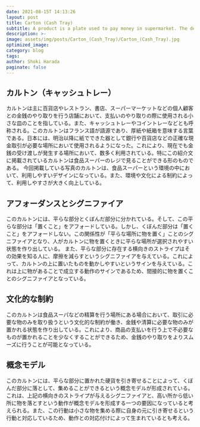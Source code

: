 ```yaml
---
date: 2021-08-15T 14:13:26
layout: post
title: Carton (Cash Tray)
subtitle: A product is a plate used to pay money in supermarket. The design make easy to use by the constraints and signs.
description: >-
image: assets/img/posts/Carton_(Cash_Tray)/Carton_(Cash_Tray).jpg
optimized_image: 
category: blog
tags: 
author: Shoki Harada
paginate: false
---
```


## カルトン（キャッシュトレー）

カルトンは主に百貨店やレストラン、書店、スーパーマーケットなどの個人顧客との金銭のやり取りを行う店舗において、支払いのやり取りの際に使用される小さな皿のことを指している。また、キャッシュトレーやコイントレーなどとも呼称される。このカルトンはフランス語が語源であり、厚紙や紙箱を意味する言葉である。日本には、明治以降に紙でできた器として銀行や百貨店などの正確な現金取引が必要な場所において使用されるようになった。これにより、現在でも金銭の受け渡しが発生する場所において、数多く利用されている。特にこの紹介文に掲載されているカルトンは食品スーパーのレジで見ることができる形のものである。
今回掲載している写真のカルトンは、食品スーパーという環境の中において、利用しやすいデザインになっている。また、環境や文化による制約によって、利用しやすさが大きく向上している。

## アフォーダンスとシグニファイア

このカルトンには、平らな部分とくぼんだ部分に分かれている。そして、この平らな部分は「置くこと」をアフォードしている。しかし、くぼんだ部分は「置くこと」をアフォードしない。この関係性が「平らな場所に物を置く」ことのシグニファイアとなり、人がカルトンに物を置くときに平らな場所が選択されやすい状態を作り出している。
また、平らな部分に存在する横向きのストライプはその効果を知る人に、摩擦を減らすというシグニファイアを与えている。これによって、カルトンの上に置いたものを動かしやすいというサインを与えている。これは上に物があることで成立する動作のサインであるため、間接的に物を置くことのシグニファイアとなっている。

## 文化的な制約

このカルトンは食品スーパなどの精算を行う場所にある場合において、取引に必要な物のみを取り扱うという文化的な制約が働き、金銭や清算に必要な物のみが置かれる状態を作り出している。これにより、商品の支払いを行う上で不必要なものが置かれることを少なくすることができるため、金銭のやり取りをよりスムーズに行うことが可能となっている。

## 概念モデル

このカルトンには、平らな部分に置かれた硬貨を引き寄せることによって、くぼんだ部分に落として、集めることができるという概念モデルが形成されている。これは、上記の横向きのストライプが与えるシグニファイアと、高い所から低い所に物を落とすという動作が概念モデルを形成する一つの要因になっていると考えられる。また、この行動は小さな物を集める際に自身の元に引き寄せるという行動と対応しているため、動作との対応付けによって生まれているとも考える。